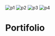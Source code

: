 ![p1](https://github.com/kudidalapushpa/Portifolio/assets/78893556/727dcccd-c164-4327-b076-653e7dd84b33)
![p2](https://github.com/kudidalapushpa/Portifolio/assets/78893556/c4fc55aa-d6c5-4907-acda-77371c685d8b)
![p3](https://github.com/kudidalapushpa/Portifolio/assets/78893556/1ab50511-82bd-45b0-8d4a-439f31c937d3)
![p4](https://github.com/kudidalapushpa/Portifolio/assets/78893556/dc9b70fa-5c21-4fa7-846d-b9817ac08d6f)
# Portifolio
